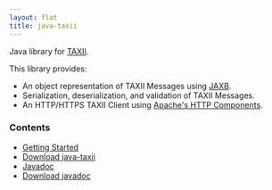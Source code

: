 ```yaml
---
layout: flat
title: java-taxii
---
```


Java library for <a href="http://taxii.mitre.org" target="_blank">TAXII</a>.

This library provides:

* An object representation of TAXII Messages using <a href="http://jaxb.java.net" target="_blank">JAXB</a>.
* Serialization, deserialization, and validation of TAXII Messages.
* An HTTP/HTTPS TAXII Client using <a href="http://hc.apache.org/index.html" target="_blank">Apache's HTTP Components</a>.        

### Contents

* [Getting Started](getting-started)
* [Download java-taxii](download)
* [Javadoc](javadoc)
* [Download javadoc](java-taxii-javadoc.zip)
